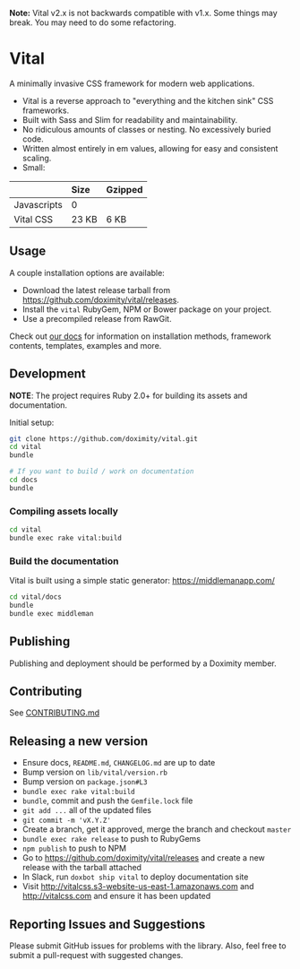 **Note:** Vital v2.x is not backwards compatible with v1.x. Some things may break. You may need to do some refactoring.
# Vital

A minimally invasive CSS framework for modern web applications.

- Vital is a reverse approach to "everything and the kitchen sink" CSS frameworks.
- Built with Sass and Slim for readability and maintainability.
- No ridiculous amounts of classes or nesting. No excessively buried code.
- Written almost entirely in em values, allowing for easy and consistent scaling.
- Small:

|                | Size  | Gzipped |
|:---------------|:------|:--------|
| Javascripts    | 0     |         |
| Vital CSS      | 23 KB | 6 KB    |

## Usage

A couple installation options are available:

- Download the latest release tarball from https://github.com/doximity/vital/releases.
- Install the `vital` RubyGem, NPM or Bower package on your project.
- Use a precompiled release from RawGit.

Check out [our docs](http://vitalcss.com/get-started/) for information on installation methods, framework contents, templates, examples and more.

## Development

**NOTE**: The project requires Ruby 2.0+ for building its assets and documentation.

Initial setup:

```sh
git clone https://github.com/doximity/vital.git
cd vital
bundle

# If you want to build / work on documentation
cd docs
bundle
```

### Compiling assets locally

```sh
cd vital
bundle exec rake vital:build
```

### Build the documentation

Vital is built using a simple static generator: https://middlemanapp.com/

```sh
cd vital/docs
bundle
bundle exec middleman
```

## Publishing

Publishing and deployment should be performed by a Doximity member.

## Contributing

See [CONTRIBUTING.md](./CONTRIBUTING.md)

## Releasing a new version

- Ensure docs, `README.md`, `CHANGELOG.md` are up to date
- Bump version on `lib/vital/version.rb`
- Bump version on `package.json#L3`
- `bundle exec rake vital:build`
- `bundle`, commit and push the `Gemfile.lock` file
- `git add ...` all of the updated files
- `git commit -m 'vX.Y.Z'`
- Create a branch, get it approved, merge the branch and checkout `master`
- `bundle exec rake release` to push to RubyGems
- `npm publish` to push to NPM
- Go to https://github.com/doximity/vital/releases and create a new release with the tarball attached
- In Slack, run `doxbot ship vital` to deploy documentation site
- Visit http://vitalcss.s3-website-us-east-1.amazonaws.com and http://vitalcss.com and ensure it has been updated

## Reporting Issues and Suggestions

Please submit GitHub issues for problems with the library. Also, feel free to submit a pull-request with suggested changes.

